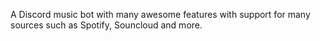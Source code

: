 A Discord music bot with many awesome features with support for many sources such as Spotify, Souncloud and more.
